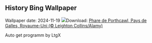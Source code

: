 ## History Bing Wallpaper
Wallpaper date: 2024-11-19
![](https://www.bing.com/th?id=OHR.PorthcawlLighthouse_FR-CA2947887858_UHD.jpg&w=1000)Download: [Phare de Porthcawl, Pays de Galles, Royaume-Uni (© Leighton Collins/Alamy)](https://www.bing.com/th?id=OHR.PorthcawlLighthouse_FR-CA2947887858_UHD.jpg)

Auto get programm by LtgX
